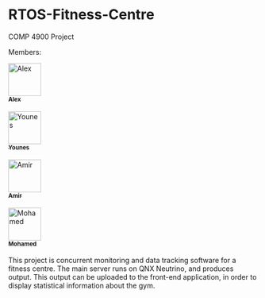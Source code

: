 # RTOS-Fitness-Centre
COMP 4900 Project

Members:

<td><a href="https://github.com/alexbhas"><img src="https://avatars.githubusercontent.com/alexbhas" width="66px;" alt="Alex"/><br /><sub><b>Alex</b></sub></a><br /></td>
<br>
<td><a href="https://github.com/younesbram"><img src="https://avatars.githubusercontent.com/younesbram" width="66px;" alt="Younes"/><br /><sub><b>Younes</b></sub></a><br /></td> 
<br>
<td><a href="https://github.com/Blahmir"><img src="https://avatars.githubusercontent.com/blahmir" width="66px;" alt="Amir"/><br /><sub><b>Amir</b></sub></a><br /></td>
<br>
<td><a href="https://github.com/Mohman556"><img src="https://avatars.githubusercontent.com/mohman556" width="66px;" alt="Mohamed"/><br /><sub><b>Mohamed</b></sub></a><br /></td>
<br>
This project is concurrent monitoring and data tracking software for a fitness centre. The main server runs on QNX Neutrino, and produces output. This output can be uploaded to the front-end application, in order to display statistical information about the gym.
